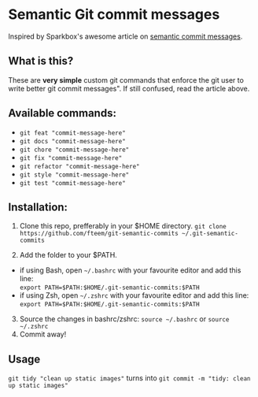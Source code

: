 # Semantic Git commit messages

Inspired by Sparkbox's awesome article on [semantic commit messages](http://seesparkbox.com/foundry/semantic_commit_messages).

## What is this?
These are **very simple** custom git commands that enforce the git user to write better git commit messages". If still confused, read the article above.

## Available commands:
* ```git feat "commit-message-here"```
* ```git docs "commit-message-here"```
* ```git chore "commit-message-here"```
* ```git fix "commit-message-here"```
* ```git refactor "commit-message-here"```
* ```git style "commit-message-here"```
* ```git test "commit-message-here"```

## Installation:

1. Clone this repo, prefferably in your $HOME directory.
``` git clone https://github.com/fteem/git-semantic-commits ~/.git-semantic-commits ```

2. Add the folder to your $PATH.
  * if using Bash, open ```~/.bashrc``` with your favourite editor and add this line: <br/> ``` export PATH=$PATH:$HOME/.git-semantic-commits:$PATH ```
  * if using Zsh, open ```~/.zshrc``` with your favourite editor and add this line: <br/>  ``` export PATH=$PATH:$HOME/.git-semantic-commits:$PATH ```

3. Source the changes in bashrc/zshrc: ```source ~/.bashrc``` or ```source ~/.zshrc```
4. Commit away!

## Usage
```git tidy "clean up static images"``` turns into ```git commit -m "tidy: clean up static images"```

